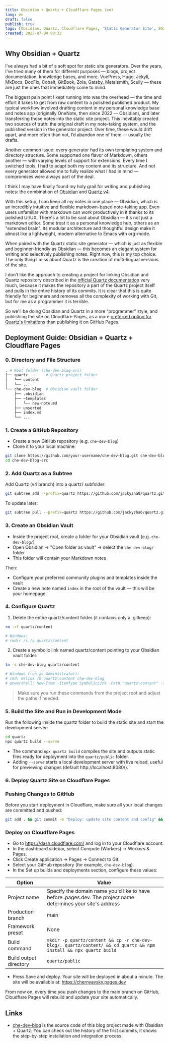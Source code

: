 ```yaml
---
title: Obsidian + Quartz + Cloudflare Pages (en)
lang: en
draft: false
publish: true
tags: [Obsidian, Quartz, Cloudflare Pages, 'Static Generator Site', SGS, Markdown]
created: 2025-07-04 09:32
---
```


## Why Obsidian + Quartz

I've always had a bit of a soft spot for static site generators. Over the years, I've tried many of them for different purposes — blogs, project documentation, knowledge bases, and more. VuePress, Hugo, Jekyll, MkDocs, DocFix, Cobalt, GitBook, Zola, Gatsby, Metalsmith, Scully — these are just the ones that immediately come to mind.

The biggest pain point I kept running into was the overhead — the time and effort it takes to get from raw content to a polished published product. My typical workflow involved drafting content in my personal knowledge base and notes app (originally OneNote, then since 2022 — Obsidian), and later transferring those notes into the static site project. This inevitably created two sources of truth: the original draft in my note-taking system, and the published version in the generator project. Over time, these would drift apart, and more often than not, I’d abandon one of them — usually the drafts.

Another common issue: every generator had its own templating system and directory structure. Some supported one flavor of Markdown, others another — with varying levels of support for extensions. Every time I switched tools, I had to adapt both my content and its structure. And not every generator allowed me to fully realize what I had in mind — compromises were always part of the deal.

I think I may have finally found my holy grail for writing and publishing notes: the combination of [Obsidian](https://obsidian.md/) and [Quartz v4](https://quartz.jzhao.xyz).

With this setup, I can keep all my notes in one place — Obsidian, which is an incredibly intuitive and flexible markdown-based note-taking app. Even users unfamiliar with markdown can work productively in it thanks to its polished UI/UX. There's a lot to be said about Obsidian — it's not just a markdown editor. Some treat it as a personal knowledge hub, others as an "extended brain". Its modular architecture and thoughtful design make it almost like a lightweight, modern alternative to Emacs with org-mode.

When paired with the Quartz static site generator — which is just as flexible and beginner-friendly as Obsidian — this becomes an elegant system for writing and selectively publishing notes. Right now, this is my top choice. The only thing I miss about Quartz is the creation of multi-lingual versions of the site.

I don’t like the approach to creating a project for linking Obsidian and Quartz repository described in the [official Quartz documentation](https://quartz.jzhao.xyz/#-get-started) very much, because it makes the repository a part of the Quartz project itself and pulls in the entire history of its commits. It is clear that this is quite friendly for beginners and removes all the complexity of working with Git, but for me as a programmer it is terrible.

So we'll be doing Obsidian and Quartz in a more “programmer” style, and publishing the site on Cloudflare Pages, as a more [preferred option for Quartz's limitations](https://quartz.jzhao.xyz/hosting#github-pages) than publishing it on GitHub Pages.

## Deployment Guide: Obsidian + Quartz + Cloudflare Pages

### 0. Directory and File Structure

```bash
. # Root folder (che-dev-blog-src)
├── quartz        # Quartz project folder
│   └── content
│   └── ...
└── che-dev-blog  # Obsidian vault folder
    ├── .obsidian
    ├── ~templates
    │   └── new-note.md
    ├── unsorted
    ├── index.md
    └── ...
```

### 1. Create a GitHub Repository

- Create a new GitHub repository (e.g. `che-dev-blog`)
- Clone it to your local machine:

```bash
git clone https://github.com/your-username/che-dev-blog.git che-dev-blog-src
cd che-dev-blog-src
```

### 2. Add Quartz as a Subtree

Add Quartz (v4 branch) into a quartz/ subfolder:

```bash
git subtree add --prefix=quartz https://github.com/jackyzha0/quartz.git v4 --squash
```

To update later:

```bash
git subtree pull --prefix=quartz https://github.com/jackyzha0/quartz.git v4 --squash
```

### 3. Create an Obsidian Vault

- Inside the project root, create a folder for your Obsidian vault (e.g. `che-dev-blog/`)
- Open Obsidian → "Open folder as vault" → select the `che-dev-blog/` folder
- This folder will contain your Markdown notes

Then:

- Configure your preferred community plugins and templates inside the vault
- Create a new note named `index` in the root of the vault — this will be your homepage

### 4. Configure Quartz

1. Delete the entire quartz/content folder (it contains only a .gitkeep):

```bash
rm -rf quartz/content

# Windows:
# rmdir /s /q quartz\content
```

2. Create a symbolic link named quartz/content pointing to your Obsidian vault folder:
```bash
ln -s che-dev-blog quartz/content

# Windows (run as Administrator):
# cmd: mklink /D quartz\content che-dev-blog
# powershell: New-Item -ItemType SymbolicLink -Path "quartz\content" -Target "che-dev-blog"
```

> Make sure you run these commands from the project root and adjust the paths if needed.

### 5. Build the Site and Run in Development Mode

Run the following inside the quartz folder to build the static site and start the development server:

```bash
cd quartz
npx quartz build --serve
```

- The command `npx quartz build` compiles the site and outputs static files ready for deployment into the `quartz/public` folder.
- Adding `--serve` starts a local development server with live reload, useful for previewing changes (default http://localhost:8080/).

### 6. Deploy Quartz Site on Cloudflare Pages

### Pushing Changes to GitHub

Before you start deployment in Cloudflare, make sure all your local changes are committed and pushed:

```bash
git add . && git commit -m "Deploy: update site content and config" && git push origin main
```

### Deploy on Cloudflare Pages

- Go to <https://dash.cloudflare.com/> and log in to your Cloudflare account.
- In the dashboard sidebar, select Compute (Workers) → Workers & Pages.
- Click Create application → Pages → Connect to Git.
- Select your GitHub repository (for example, `che-dev-blog`).
- In the Set up builds and deployments section, configure these values: 

Option | Value
--- | ---
Project name | Specify the domain name you'd like to have before .pages.dev. The project name determines your site's address
Production branch | main
Framework preset | None
Build command | `mkdir -p quartz/content && cp -r che-dev-blog/. quartz/content/ && cd quartz && npm install && npx quartz build`
Build output directory | `quartz/public`

- Press Save and deploy.
Your site will be deployed in about a minute. The site will be available at: <https://chernyavsky.pages.dev>

From now on, every time you push changes to the main branch on GitHub, Cloudflare Pages will rebuild and update your site automatically.

## Links

- [che-dev-blog](https://github.com/pprometey/che-dev-blog) is the source code of this blog project made with Obsidian + Quartz. You can check out the history of the first commits, it shows the step-by-step installation and integration process.
